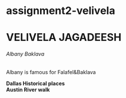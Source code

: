 # assignment2-velivela
<!DOCTYPE html>
<html>
<body>
<h1> VELIVELA JAGADEESH </h1>
<h6> Albany Baklava </h6>
<p> Albany is famous for Falafel&Baklava</p>
<b>Dallas Historical places</b><br>
<b>Austin River walk</b>
</body>
</html>
